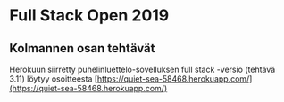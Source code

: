 # Full Stack Open 2019
## Kolmannen osan tehtävät

Herokuun siirretty puhelinluettelo-sovelluksen full stack -versio (tehtävä 3.11) löytyy osoitteesta
[https://quiet-sea-58468.herokuapp.com/](https://quiet-sea-58468.herokuapp.com/)
